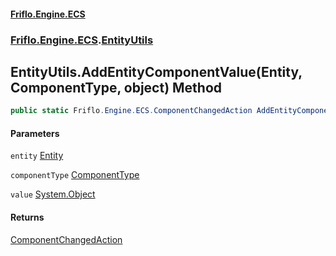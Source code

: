 #### [Friflo.Engine.ECS](index.md 'index')
### [Friflo.Engine.ECS](Friflo.Engine.ECS.md 'Friflo.Engine.ECS').[EntityUtils](EntityUtils.md 'Friflo.Engine.ECS.EntityUtils')

## EntityUtils.AddEntityComponentValue(Entity, ComponentType, object) Method

```csharp
public static Friflo.Engine.ECS.ComponentChangedAction AddEntityComponentValue(Friflo.Engine.ECS.Entity entity, Friflo.Engine.ECS.ComponentType componentType, object value);
```
#### Parameters

<a name='Friflo.Engine.ECS.EntityUtils.AddEntityComponentValue(Friflo.Engine.ECS.Entity,Friflo.Engine.ECS.ComponentType,object).entity'></a>

`entity` [Entity](Entity.md 'Friflo.Engine.ECS.Entity')

<a name='Friflo.Engine.ECS.EntityUtils.AddEntityComponentValue(Friflo.Engine.ECS.Entity,Friflo.Engine.ECS.ComponentType,object).componentType'></a>

`componentType` [ComponentType](ComponentType.md 'Friflo.Engine.ECS.ComponentType')

<a name='Friflo.Engine.ECS.EntityUtils.AddEntityComponentValue(Friflo.Engine.ECS.Entity,Friflo.Engine.ECS.ComponentType,object).value'></a>

`value` [System.Object](https://docs.microsoft.com/en-us/dotnet/api/System.Object 'System.Object')

#### Returns
[ComponentChangedAction](ComponentChangedAction.md 'Friflo.Engine.ECS.ComponentChangedAction')